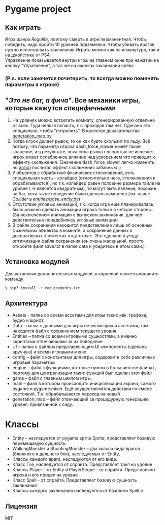 # Pygame project
## Как играть
Игра жанра _Rogulite_, поэтому смерть в игре перманентная. Чтобы победить, надо пройти 10 уровней подземелья.
Чтобы убивать врагов, нужно использовать заклинания
Играть можно как на клавиутуре, так и на джойстике от PS4.  
Управление показывается внутри игры на главном окне при нажатии на кнопку "Управление", а так же на иконках заклинаний слева
### (P.s. если закочется почитерить, то всегда можно поменять параметры в игроке)

## "_Это не баг, а фича_". Все механики игры, которые кажутся _специфичными_
  1. На уровнях можно встретить комнату, сгенерированную отдельно от всех. Туда нельзя попасть, т.к. проходов там нет.
    Сделано это специально, чтобы "_потролить_". В качестве доказательства [generation_map.py](https://github.com/Nik4ant/pygame_project/blob/master/generation_map.py)
  2. Когда игрок делает рывок, то он как будто скользит по льду. Всё потому, что параметр игрока dash_force_slower
    имеет такое значение, и в результате, пока сила рывка полностью не исчезает, игрок имеет ослабленное влияние над ускорением
    что приводит к эффекту скольжения. 
(Значение dash_force_slower легко изменить, но [автор](https://github.com/Nik4ant) посчитал эффект скольжения забавным :)
  3.  У объектов с обработкой физических столкновений, есть специальная часть - колайдер (относительно него, столкновения и обрабатываются),
  но т.к. колайдер равен половине размера тайла на уровне ( => является квадратным), то могут быть явление, похожие на баг, хотя такое поведение
  были сделано намерено (см. класс _Collider_ в [_entities/base_entity.py_](https://github.com/Nik4ant/pygame_project/blob/master/entities/base_entity.py))
  4. Отсутствие угловых анимаций, т.к. когда игра ещё планировалась, было решено сделать анимации игрока только в четыре стороны. 
  (За исключением анимации с выпуском заклинания, для неё действительно понадобились угловые анимации)
  5. В файле сохранения находится представление лишь об основных физических объектах в комнате, а 
  сохранение данных о декоративных элементах отсутствует. Это сделано в угоду оптимизации файла сохранения 
  (он очень маленький, просто откройте файл save.txt в папке data и убедитесь в этом сами.)

## Установка модулей
Для установки дополнительных модулей, в корневой папке выполините команду:
```sh
$ pip3 install -r requirements.txt 
```

## Архитектура
 - Assets - папка со всеми ассетами для игры таких как: графика, аудио и шрифт.
 - Data - папка с данными для игры не являющихся ассетами, там находится файл с сохранением текущего уровня.
 - Entities – папка со всеми игровыми сущностями, а именно скриптами отвечающими за их поведение
 - UI – папка с файлом представляющим UI компоненты (сделаны вручную) и всеми игровыми меню
 - config – файл с константами для игры, содержит в себе различные игровые параметры
 - engine – файл с функциями, которые нужны в большинстве файлах, поэтому для централизации таких функций был сделан этот файл
 - game – файл с главным циклом игры.
 - main – файл в котором происходить инициализация экрана, самого pygame и pygame.mixer. Ещё осуществляются действия по смене состояний.
 Т.е. обрабатывается переход на новый
 - generation_map – файл отвечающий за процедурную генерацию уровня, привязанной к сиду.

# Классы
  - Entity – наследуется от pygame.sprite.Sprite, представляет базовую перемещамую сущность
  - WalkingMonster и ShootingMonster – два класса вида врагов (ближнего и дальнего боя), наследуемых от Entity,
  - Классы каждого врага, наследуются от его вида.
  - Класс Tile, наследуется от спрайта. Представляет тайл на уровне
  - Классы Player – от Entity и PlayerScope – от спрайта. Представляют игрока и его прицел на уровне
  - Класс Spell - от спрайта. Представляет базовую сущность заклинания
  - Классы каждого заклинания наследуются от базового Spell.я

Лицензия
----
MIT
